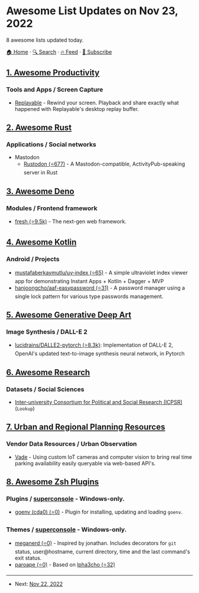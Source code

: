 # Awesome List Updates on Nov 23, 2022

8 awesome lists updated today.

[🏠 Home](/README.md) · [🔍 Search](https://www.trackawesomelist.com/search/) · [🔥 Feed](https://www.trackawesomelist.com/rss.xml) · [📮 Subscribe](https://trackawesomelist.us17.list-manage.com/subscribe?u=d2f0117aa829c83a63ec63c2f&id=36a103854c)



## [1. Awesome Productivity](/content/jyguyomarch/awesome-productivity/README.md)

### Tools and Apps / Screen Capture

*   [Replayable](https://replayable.io) - Rewind your screen. Playback and share exactly what happened with Replayable's desktop replay buffer.

## [2. Awesome Rust](/content/rust-unofficial/awesome-rust/README.md)

### Applications / Social networks

*   Mastodon
    *   [Rustodon (⭐677)](https://github.com/rustodon/rustodon) - A Mastodon-compatible, ActivityPub-speaking server in Rust

## [3. Awesome Deno](/content/denolib/awesome-deno/README.md)

### Modules / Frontend framework

*   [fresh (⭐9.5k)](https://github.com/denoland/fresh) - The next-gen web framework.

## [4. Awesome Kotlin](/content/KotlinBy/awesome-kotlin/README.md)

### Android / Projects

*   [mustafaberkaymutlu/uv-index (⭐65)](https://github.com/mustafaberkaymutlu/uv-index) - A simple ultraviolet index viewer app for demonstrating Instant Apps + Kotlin + Dagger + MVP
*   [hanjoongcho/aaf-easypassword (⭐31)](https://github.com/hanjoongcho/aaf-easypassword) - A password manager using a single lock pattern for various type passwords management.

## [5. Awesome Generative Deep Art](/content/filipecalegario/awesome-generative-deep-art/README.md)

### Image Synthesis / DALL-E 2

*   [lucidrains/DALLE2-pytorch (⭐8.3k)](https://github.com/lucidrains/DALLE2-pytorch): Implementation of DALL-E 2, OpenAI's updated text-to-image synthesis neural network, in Pytorch

## [6. Awesome Research](/content/emptymalei/awesome-research/README.md)

### Datasets / Social Sciences

*   [Inter-university Consortium for Political and Social Research (ICPSR)](https://www.icpsr.umich.edu/web/pages/) (`Lookup`)

## [7. Urban and Regional Planning Resources](/content/APA-Technology-Division/urban-and-regional-planning-resources/README.md)

### Vendor Data Resources / Urban Observation

*   [Vade](https://www.vade.ai/) - Using custom IoT cameras and computer vision to bring real time parking availability easily queryable via web-based API's.

## [8. Awesome Zsh Plugins](/content/unixorn/awesome-zsh-plugins/README.md)

### Plugins / [superconsole](https://github.com/alexchmykhalo/superconsole)   \- Windows-only.

*   [goenv (cda0) (⭐0)](https://github.com/CDA0/zsh-goenv/blob/master/zsh-goenv.plugin.zsh) - Plugin for installing, updating and loading `goenv`.

### Themes / [superconsole](https://github.com/alexchmykhalo/superconsole)   \- Windows-only.

*   [meganerd (⭐0)](https://github.com/meganerd/meganerd-zsh/) - Inspired by jonathan. Includes decorators for `git` status, user\@hostname, current directory, time and the last command's exit status.
*   [paroape (⭐0)](https://github.com/ParoaPe/ParoaPe-zsh-theme) - Based on [lpha3cho (⭐32)](https://github.com/sdcampbell/lpha3cho-Oh-My-Zsh-theme-for-pentesters)

---

- Next: [Nov 22, 2022](/content/2022/11/22/README.md)